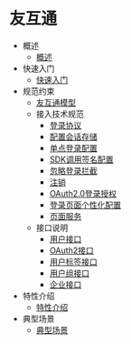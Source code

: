 # 友互通
* 概述
   * [概述](gai_shu.md)
* 快速入门
   * [快速入门](kuai_su_ru_men.md)
* 规范约束
   * [友互通模型](chapter3_section1.md)
   * 接入技术规范
       * [登录协议](chapter3_section2.md)
       * [配置会话存储](chapter3_section3.md)
       * [单点登录配置](chapter3_section4.md)
       * [SDK调用签名配置](chapter3_section5.md)
       * [忽略登录拦截](chapter3_section6.md)
       * [注销](chapter3_section7.md)
       * [OAuth2.0登录授权](chapter3_section8.md)
       * [登录页面个性化配置](chapter3_section9.md)
       * [页面服务](chapter3_section10.md)
   * 接口说明
       * [用户接口](chapter3_section11.md)
       * [OAuth2接口](chapter3_section12.md)
       * [用户标签接口](chapter3_section13.md)
       * [用户组接口](chapter3_section14.md)
       * [企业接口](chapter3_section15.md)
* 特性介绍
   * [特性介绍](te_xing_jie_shao.md)
* 典型场景
   * [典型场景](dian_xing_chang_jing.md)

